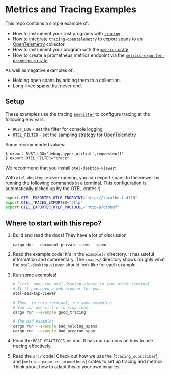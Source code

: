 # Metrics and Tracing Examples

This repo contains a simple example of:

- How to instrument your rust programs with [`tracing`]
- How to integrate [`tracing-opentelemetry`] to export spans to an [OpenTelemetry] collector.
- How to instrument your program with the [`metrics` crate]
- How to create a prometheus metrics endpoint via the
  [`metrics-exporter-prometheus` crate]

As well as negative examples of:

- Holding open spans by adding them to a collection.
- Long-lived spans that never end.

## Setup

These examples use the tracing [`EnvFilter`] to configure tracing at the
following env vars:

- `RUST_LOG` - set the filter for console logging
- `OTEL_FILTER` - set the sampling strategy for OpenTelemetry

Some recommended values:

```
$ export RUST_LOG="debug,hyper_util=off,reqwest=off"
$ export OTEL_FILTER="trace"
```

We recommend that you install [`otel-desktop-viewer`]:

With `otel-desktop-viewer` running, you can export spans to the viewer by
running the following commands in a terminal. This configuration is
automatically picked up by the OTEL crates :)

```bash
export OTEL_EXPORTER_OTLP_ENDPOINT="http://localhost:4318"
export OTEL_TRACES_EXPORTER="otlp"
export OTEL_EXPORTER_OTLP_PROTOCOL="http/protobuf"
```

## Where to start with this repo?

1. Build and read the docs! They have a lot of discussion

   `cargo doc --document-private-items --open`

1. Read the example code! It's in the `examples/` directory. It has useful
   information and commentary. The `images/` directory shows roughly what the
   `otel-desktop-viewer` should look like for each example.

1. Run some examples!

   ```bash
   # First, open the otel-desktop-viewer in some other terminal
   # It'll pop open a web browser for you.
   otel-desktop-viewer

   # Then, in this terminal, run some examples!
   # You can use ctrl-c to stop them.
   cargo run --example good_tracing

   # The bad examples
   cargo run --example bad_holding_spans
   cargo run --example bad_program_span
   ```

1. Read the `BEST_PRACTICES.md` doc. It has our opinions on how to use
   tracing effectively.

1. Read the `src/` code! Check out how we use the [`tracing_subscriber`] and
   [`metrics_exporter_prometheus`] crates to set up tracing and metrics. Think about how to adapt this to your own binaries.

[OpenTelemetry]: https://opentelemetry.io/
[`tracing`]: https://docs.rs/tracing/latest/tracing/
[`tracing-opentelemetry`]: https://docs.rs.rs/tracing-opentelemetry/latest/tracing_opentelemetry/
[`EnvFilter`]: https://docs.rs/tracing-subscriber/latest/tracing_subscriber/filter/struct.EnvFilter.html
[`metrics` crate]: https://docs.rs/metrics/latest/metrics/
[`metrics-exporter-prometheus` crate]: https://docs.rs/metrics-exporter-prometheus/latest/metrics_exporter_prometheus/
[`otel-desktop-viewer`]: https://github.com/CtrlSpice/otel-desktop-viewer
